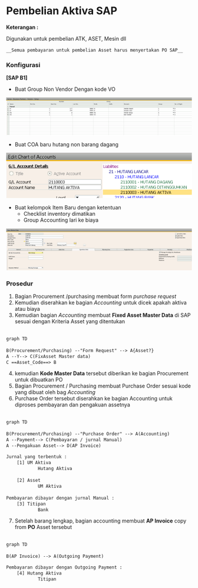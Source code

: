 # Pembelian Aktiva SAP 

**Keterangan :**

Digunakan untuk pembelian ATK, ASET, Mesin dll

    __Semua pembayaran untuk pembelian Asset harus menyertakan PO SAP__

### Konfigurasi 

**[SAP B1]**

* Buat Group Non Vendor Dengan kode VO

![Vendor Numbering](img/vendor_numbering.png)



* Buat COA baru hutang non barang dagang

![Hutang Activa](img/coa_hutangactiva.png)



* Buat kelompok Item Baru dengan ketentuan 
    * Checklist inventory dimatikan
    * Group Accounting lari ke biaya

![Item Activa](img/item_activa.png)
 



### Prosedur

1. Bagian Procurement /purchasing membuat form _purchase request_
2. Kemudian diserahkan ke bagian _Accounting_ untuk dicek apakah aktiva atau biaya
3. Kemudian bagian _Accounting_ membuat **Fixed Asset Master Data** di SAP sesuai dengan Kriteria Asset yang ditentukan

```mermaid

graph TD

B(Procurement/Purchasing) --"Form Request" --> A{Asset?}
A --Y--> C(FixAsset Master data) 
C ==Asset_Code==> B

```
4. kemudian **Kode Master Data** tersebut diberikan ke bagian Procurement untuk dibuatkan PO
5. Bagian Procurement / Purchasing membuat Purchase Order sesuai kode yang dibuat oleh bag _Accounting_
6. Purchase Order tersebut diserahkan ke bagian Accounting untuk diproses pembayaran dan pengakuan assetnya


```mermaid

graph TD

B(Procurement/Purchasing) --"Purchase Order" --> A(Accounting)
A --Payment--> C(Pembayaran / jurnal Manual)
A --Pengakuan Asset--> D(AP Invoice)

```
    Jurnal yang terbentuk :
        [1] UM Aktiva 
                Hutang Aktiva
                
        [2] Asset 
                UM Aktiva

    Pembayaran dibayar dengan jurnal Manual :
        [3] Titipan 
                Bank

7. Setelah barang lengkap, bagian accounting membuat **AP Invoice** copy from **PO** Asset tersebut


            
```mermaid

graph TD

B(AP Invoice) --> A(Outgoing Payment)
```

    Pembayaran dibayar dengan Outgoing Payment :
        [4] Hutang Aktiva
                Titipan
